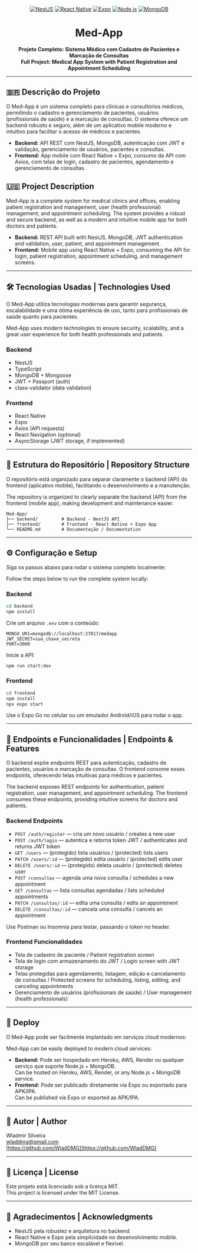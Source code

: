 <!-- LOGOS & BADGES -->
<p align="center">
  <a href="https://nestjs.com/" target="_blank"><img src="https://img.shields.io/badge/NestJS-E0234E?style=for-the-badge&logo=nestjs&logoColor=white" alt="NestJS"/></a>
  <a href="https://reactnative.dev/" target="_blank"><img src="https://img.shields.io/badge/React_Native-20232A?style=for-the-badge&logo=react&logoColor=61DAFB" alt="React Native"/></a>
  <a href="https://expo.dev/" target="_blank"><img src="https://img.shields.io/badge/Expo-000020?style=for-the-badge&logo=expo&logoColor=white" alt="Expo"/></a>
  <a href="https://nodejs.org/" target="_blank"><img src="https://img.shields.io/badge/Node.js-339933?style=for-the-badge&logo=nodedotjs&logoColor=white" alt="Node.js"/></a>
  <a href="https://www.mongodb.com/" target="_blank"><img src="https://img.shields.io/badge/MongoDB-47A248?style=for-the-badge&logo=mongodb&logoColor=white" alt="MongoDB"/></a>
</p>

<h1 align="center">Med-App</h1>

<p align="center">
  <b>Projeto Completo: Sistema Médico com Cadastro de Pacientes e Marcação de Consultas</b><br>
  <b>Full Project: Medical App System with Patient Registration and Appointment Scheduling</b>
</p>

---

## 🇧🇷 Descrição do Projeto

O Med-App é um sistema completo para clínicas e consultórios médicos, permitindo o cadastro e gerenciamento de pacientes, usuários (profissionais de saúde) e a marcação de consultas. O sistema oferece um backend robusto e seguro, além de um aplicativo mobile moderno e intuitivo para facilitar o acesso de médicos e pacientes.

- **Backend:** API REST com NestJS, MongoDB, autenticação com JWT e validação, gerenciamento de usuários, pacientes e consultas.
- **Frontend:** App mobile com React Native + Expo, consumo da API com Axios, com telas de login, cadastro de pacientes, agendamento e gerenciamento de consultas.

## 🇺🇸 Project Description

Med-App is a complete system for medical clinics and offices, enabling patient registration and management, user (health professional) management, and appointment scheduling. The system provides a robust and secure backend, as well as a modern and intuitive mobile app for both doctors and patients.

- **Backend:** REST API built with NestJS, MongoDB, JWT authentication and validation, user, patient, and appointment management.
- **Frontend:** Mobile app using React Native + Expo, consuming the API for login, patient registration, appointment scheduling, and management screens.

---

## 🛠️ Tecnologias Usadas | Technologies Used

O Med-App utiliza tecnologias modernas para garantir segurança, escalabilidade e uma ótima experiência de uso, tanto para profissionais de saúde quanto para pacientes.

Med-App uses modern technologies to ensure security, scalability, and a great user experience for both health professionals and patients.

### Backend
- NestJS
- TypeScript
- MongoDB + Mongoose
- JWT + Passport (auth)
- class-validator (data validation)

### Frontend
- React Native
- Expo
- Axios (API requests)
- React Navigation (optional)
- AsyncStorage (JWT storage, if implemented)

---

## 📁 Estrutura do Repositório | Repository Structure

O repositório está organizado para separar claramente o backend (API) do frontend (aplicativo mobile), facilitando o desenvolvimento e a manutenção.

The repository is organized to clearly separate the backend (API) from the frontend (mobile app), making development and maintenance easier.

```
Med-App/
├── backend/         # Backend - NestJS API
├── frontend/        # Frontend - React Native + Expo App
└── README.md        # Documentação / Documentation
```

---

## ⚙️ Configuração e Setup

Siga os passos abaixo para rodar o sistema completo localmente:

Follow the steps below to run the complete system locally:

### Backend

```bash
cd backend
npm install
```

Crie um arquivo `.env` com o conteúdo:

```
MONGO_URI=mongodb://localhost:27017/medapp
JWT_SECRET=sua_chave_secreta
PORT=3000
```

Inicie a API:

```bash
npm run start:dev
```

### Frontend

```bash
cd frontend
npm install
npx expo start
```

Use o Expo Go no celular ou um emulador Android/iOS para rodar o app.

---

## 🚦 Endpoints e Funcionalidades | Endpoints & Features

O backend expõe endpoints REST para autenticação, cadastro de pacientes, usuários e marcação de consultas. O frontend consome esses endpoints, oferecendo telas intuitivas para médicos e pacientes.

The backend exposes REST endpoints for authentication, patient registration, user management, and appointment scheduling. The frontend consumes these endpoints, providing intuitive screens for doctors and patients.

### Backend Endpoints

- `POST /auth/register` — cria um novo usuário / creates a new user
- `POST /auth/login` — autentica e retorna token JWT / authenticates and returns JWT token
- `GET /users` — (protegido) lista usuários / (protected) lists users
- `PATCH /users/:id` — (protegido) edita usuário / (protected) edits user
- `DELETE /users/:id` — (protegido) deleta usuário / (protected) deletes user
- `POST /consultas` — agenda uma nova consulta / schedules a new appointment
- `GET /consultas` — lista consultas agendadas / lists scheduled appointments
- `PATCH /consultas/:id` — edita uma consulta / edits an appointment
- `DELETE /consultas/:id` — cancela uma consulta / cancels an appointment

Use Postman ou Insomnia para testar, passando o token no header.

### Frontend Funcionalidades

- Tela de cadastro de paciente / Patient registration screen
- Tela de login com armazenamento do JWT / Login screen with JWT storage
- Telas protegidas para agendamento, listagem, edição e cancelamento de consultas / Protected screens for scheduling, listing, editing, and canceling appointments
- Gerenciamento de usuários (profissionais de saúde) / User management (health professionals)

---

## 🚀 Deploy

O Med-App pode ser facilmente implantado em serviços cloud modernos:

Med-App can be easily deployed to modern cloud services:

- **Backend:** Pode ser hospedado em Heroku, AWS, Render ou qualquer serviço que suporte Node.js + MongoDB.  
  Can be hosted on Heroku, AWS, Render, or any Node.js + MongoDB service.
- **Frontend:** Pode ser publicado diretamente via Expo ou exportado para APK/IPA.  
  Can be published via Expo or exported as APK/IPA.

---

## 👤 Autor | Author

Wladmir Silveira  
wladdmg@gmail.com  
[https://github.com/WladDMG](https://github.com/WladDMG)

---

## 📝 Licença | License

Este projeto está licenciado sob a licença MIT.  
This project is licensed under the MIT License.

---

## 🙏 Agradecimentos | Acknowledgments

- NestJS pela robustez e arquitetura no backend.
- React Native e Expo pela simplicidade no desenvolvimento mobile.
- MongoDB por seu banco escalável e flexível.

